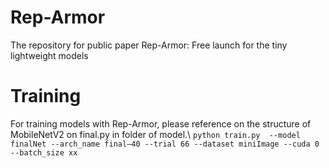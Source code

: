 # Rep-Armor
The repository for public paper Rep-Armor: Free launch for the tiny lightweight models
# Training
For training models with Rep-Armor, please reference on the structure of MobileNetV2 on final.py in folder of model.\\
    ```python train.py  --model finalNet --arch_name final—40 --trial 66 --dataset miniImage --cuda 0 --batch_size xx ```
